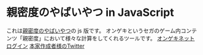 # 親密度のやばいやつ in JavaScript

これは[親密度のやばいやつ](https://t.co/MmTu8d0dPp?amp=1)の js 版です。
オンゲキというセガのゲーム内コンテンツ「親密度」において様々な計算をしてくれるツールです。
[オンゲキネット ログイン](https://ongeki-net.com/ongeki-mobile/)
[本家作成者様のTwitter](https://twitter.com/Kennirio)